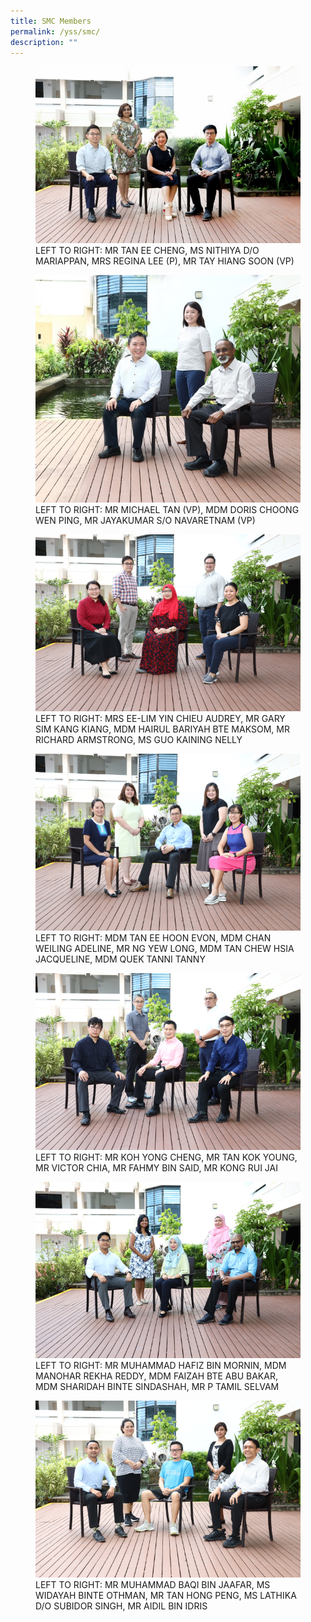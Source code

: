 ```yaml
---
title: SMC Members
permalink: /yss/smc/
description: ""
---
```



<figure>

<img src="/images/SMC_1.jpg">

<figcaption> LEFT TO RIGHT: MR TAN EE CHENG, MS NITHIYA D/O MARIAPPAN, MRS REGINA LEE (P), MR TAY HIANG SOON (VP) </figcaption>

</figure>


<figure>

<img src="/images/SMC_8.jpg">

<figcaption> LEFT TO RIGHT: MR MICHAEL TAN (VP), MDM DORIS CHOONG WEN PING, MR JAYAKUMAR S/O NAVARETNAM (VP) </figcaption>

</figure>


<figure>

<img src="/images/SMC_2.png">

<figcaption> LEFT TO RIGHT: MRS EE-LIM YIN CHIEU AUDREY, MR GARY SIM KANG KIANG, MDM HAIRUL BARIYAH BTE MAKSOM, MR RICHARD ARMSTRONG, MS GUO KAINING NELLY</figcaption>

</figure>



<figure>

<img src="/images/SMC_3.png">

<figcaption> LEFT TO RIGHT: MDM TAN EE HOON EVON, MDM CHAN WEILING ADELINE, MR NG YEW LONG, MDM TAN CHEW HSIA JACQUELINE, MDM QUEK TANNI TANNY</figcaption>

</figure>


<figure>

<img src="/images/SMC_4.png">

<figcaption> LEFT TO RIGHT: MR KOH YONG CHENG, MR TAN KOK YOUNG, MR VICTOR CHIA, MR FAHMY BIN SAID, MR KONG RUI JAI</figcaption>

</figure>


<figure>

<img src="/images/SMC_5.png">

<figcaption>LEFT TO RIGHT: MR MUHAMMAD HAFIZ BIN MORNIN, MDM MANOHAR REKHA REDDY, MDM FAIZAH BTE ABU BAKAR, MDM SHARIDAH BINTE SINDASHAH, MR P TAMIL SELVAM</figcaption>

</figure>




<figure>

<img src="/images/SMC_6.png">

<figcaption>LEFT TO RIGHT: MR MUHAMMAD BAQI BIN JAAFAR, MS WIDAYAH BINTE OTHMAN, MR TAN HONG PENG, MS LATHIKA D/O SUBIDOR SINGH, MR AIDIL BIN IDRIS </figcaption>

</figure>